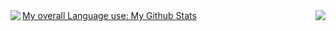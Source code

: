 <!--
**wzeng0/wzeng0** is a ✨ _special_ ✨ repository because its `README.md` (this file) appears on your GitHub profile.

Here are some ideas to get you started:

- 🔭 I’m currently working on ...
- 🌱 I’m currently learning ...
- 👯 I’m looking to collaborate on ...
- 🤔 I’m looking for help with ...
- 💬 Ask me about ...
- 📫 How to reach me: ...
- 😄 Pronouns: ...
- ⚡ Fun fact: ...
-->

<a href="(https://github.com/wzeng0/github-readme-stats)">
  My overall Language use:
  <img align="left" src="https://github-readme-stats.vercel.app/api/top-langs/?username=wzeng0&layout=compact" />
</a>
<a href="">
  My Github Stats
  <img align="right" src="https://github-readme-stats.vercel.app/api?username=zeng0&show_icons=true&theme=transparent" />
</a>
